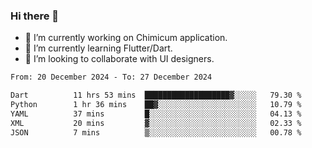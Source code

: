 ### Hi there 👋

<!--
**devcat37/devcat37** is a ✨ _special_ ✨ repository because its `README.md` (this file) appears on your GitHub profile.-->


- 🔭 I’m currently working on Chimicum application.
- 🌱 I’m currently learning Flutter/Dart.
- 👯 I’m looking to collaborate with UI designers.
<!-- - 🤔 I’m looking for help with ... -->

<!--START_SECTION:waka-->

```txt
From: 20 December 2024 - To: 27 December 2024

Dart          11 hrs 53 mins  ███████████████████▓░░░░░   79.30 %
Python        1 hr 36 mins    ██▓░░░░░░░░░░░░░░░░░░░░░░   10.79 %
YAML          37 mins         █░░░░░░░░░░░░░░░░░░░░░░░░   04.13 %
XML           20 mins         ▓░░░░░░░░░░░░░░░░░░░░░░░░   02.33 %
JSON          7 mins          ▒░░░░░░░░░░░░░░░░░░░░░░░░   00.78 %
```

<!--END_SECTION:waka-->
